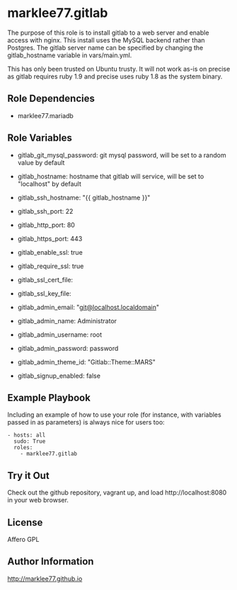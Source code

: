 marklee77.gitlab
================

The purpose of this role is to install gitlab to a web server and enable access
with nginx. This install uses the MySQL backend rather than Postgres. The gitlab
server name can be specified by changing the gitlab_hostname variable in
vars/main.yml.

This has only been trusted on Ubuntu trusty. It will not work as-is on precise
as gitlab requires ruby 1.9 and precise uses ruby 1.8 as the system binary.

Role Dependencies
-----------------

- marklee77.mariadb

Role Variables
--------------

- gitlab_git_mysql_password: git mysql password, will be set to a random value 
                             by default
- gitlab_hostname: hostname that gitlab will service, will be set to "localhost" by
                   default

- gitlab_ssh_hostname: "{{ gitlab_hostname }}"
- gitlab_ssh_port: 22
- gitlab_http_port: 80
- gitlab_https_port: 443
- gitlab_enable_ssl: true
- gitlab_require_ssl: true

- gitlab_ssl_cert_file: 
- gitlab_ssl_key_file: 


- gitlab_admin_email: "git@localhost.localdomain"
- gitlab_admin_name: Administrator
- gitlab_admin_username: root
- gitlab_admin_password: password
- gitlab_admin_theme_id: "Gitlab::Theme::MARS"

- gitlab_signup_enabled: false

Example Playbook
-------------------------

Including an example of how to use your role (for instance, with variables 
passed in as parameters) is always nice for users too:

    - hosts: all
      sudo: True
      roles:
        - marklee77.gitlab

Try it Out
---------------------------

Check out the github repository, vagrant up, and load http://localhost:8080 in
your web browser.

License
-------

Affero GPL

Author Information
------------------

http://marklee77.github.io

